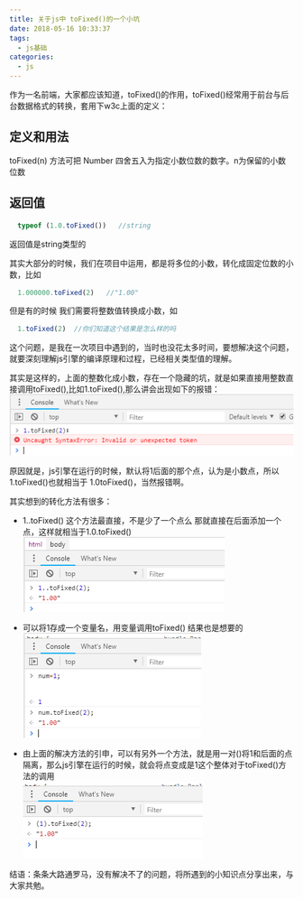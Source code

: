 ```yaml
---
title: 关于js中 toFixed()的一个小坑
date: 2018-05-16 10:33:37
tags:
  - js基础
categories:
  - js
---
```


作为一名前端，大家都应该知道，toFixed()的作用，toFixed()经常用于前台与后台数据格式的转换，套用下w3c上面的定义：　　　

## 定义和用法
toFixed(n) 方法可把 Number 四舍五入为指定小数位数的数字。n为保留的小数位数
## 返回值
```javascript
  typeof (1.0.toFixed())   //string
```



返回值是string类型的

其实大部分的时候，我们在项目中运用，都是将多位的小数，转化成固定位数的小数，比如

```javascript
  1.000000.toFixed(2)   //"1.00"
```

但是有的时候 我们需要将整数值转换成小数，如

```javascript
  1.toFixed(2)  //你们知道这个结果是怎么样的吗
```
这个问题，是我在一次项目中遇到的，当时也没花太多时间，要想解决这个问题，就要深刻理解js引擎的编译原理和过程，已经相关类型值的理解。

其实是这样的，上面的整数化成小数，存在一个隐藏的坑，就是如果直接用整数直接调用toFixed(),比如1.toFixed(),那么讲会出现如下的报错：
![](https://github.com/bettermu/blog-picture-store/blob/master/20180516/toFixed%E9%97%AE%E9%A2%98.png?raw=true)

原因就是，js引擎在运行的时候，默认将1后面的那个点，认为是小数点，所以1.toFixed()也就相当于 1.0toFixed()，当然报错啊。

其实想到的转化方法有很多：

* 1..toFixed() 这个方法最直接，不是少了一个点么 那就直接在后面添加一个点，这样就相当于1.0.toFixed()  
![](https://github.com/bettermu/blog-picture-store/blob/master/20180516/1.png?raw=true)

* 可以将1存成一个变量名，用变量调用toFixed() 结果也是想要的  
![](https://github.com/bettermu/blog-picture-store/blob/master/20180516/2.png?raw=true)

* 由上面的解决方法的引申，可以有另外一个方法，就是用一对()将1和后面的点隔离，那么js引擎在运行的时候，就会将点变成是1这个整体对于toFixed()方法的调用  
![](https://github.com/bettermu/blog-picture-store/blob/master/20180516/3.png?raw=true)


结语：条条大路通罗马，没有解决不了的问题，将所遇到的小知识点分享出来，与大家共勉。
